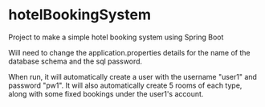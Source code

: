 # hotelBookingSystem
Project to make a simple hotel booking system using Spring Boot

Will need to change the application.properties details for the name of the database schema and the sql password.

When run, it will automatically create a user with the username "user1" and password "pw1". 
It will also automatically create 5 rooms of each type, along with some fixed bookings under the user1's account. 
